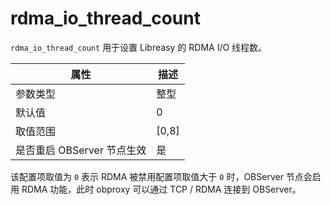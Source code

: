 # rdma_io_thread_count


`rdma_io_thread_count` 用于设置 Libreasy 的 RDMA I/O 线程数。

|      **属性**      | **描述**  |
|------------------|---------|
| 参数类型             | 整型      |
| 默认值              | 0       |
| 取值范围             | \[0,8\] |
| 是否重启 OBServer 节点生效 | 是       |




该配置项取值为 `0` 表示 RDMA 被禁用配置项取值大于 `0` 时，OBServer 节点会启用 RDMA 功能，此时 obproxy 可以通过 TCP / RDMA 连接到 OBServer。
